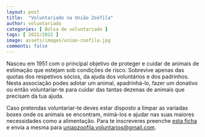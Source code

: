 ```yaml
---
layout: post
title:  "Voluntariado na União Zoófila"
author: voluntariado
categories: [ Bolsa de voluntariado ]
tags: [ 2021/2022 ]
image: assets/images/uniao-zoofila.jpg
comments: false
---
```


Nasceu em 1951 com o principal objetivo de proteger e cuidar de animais de estimação que estejam sob condições de risco. Sobrevive apenas das quotas dos respetivos sócios, da ajuda dos voluntários e dos padrinhos. Nesta associação podes adotar um animal, apadrinhá-lo, fazer um donativo ou então voluntariar-te para cuidar das tantas dezenas de animais que precisam da tua ajuda.

Caso pretendas voluntariar-te deves estar disposto a limpar as variadas boxes onde os animais se encontram, mimá-los e ajudar nas suas maiores necessidades como a alimentação. Para te inscreveres preenche [esta ficha](http://www.uniaozoofila.org/wp-content/uploads/2021/06/Ficha_Voluntario_UZ-2016.pdf) e envia a mesma para [uniaozoofila.voluntarios@gmail.com](mailto:uniaozoofila.voluntarios@gmail.com).
